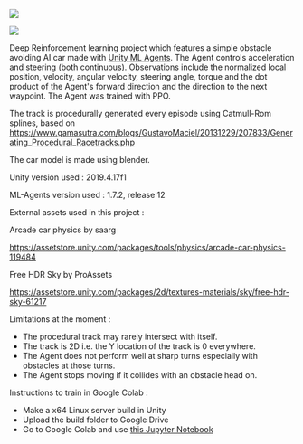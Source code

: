 ![](AI-car-demo1.gif)


![](AI-car-demo2.gif)


Deep Reinforcement learning project which features a simple obstacle avoiding AI car made with [Unity ML Agents](https://github.com/Unity-Technologies/ml-agents).
The Agent controls acceleration and steering (both continuous). Observations include the normalized local position, velocity, angular velocity, steering angle, torque and the dot product of the Agent's forward direction and the direction to the next waypoint. The Agent was trained with PPO.

The track is procedurally generated every episode using Catmull-Rom splines, based on https://www.gamasutra.com/blogs/GustavoMaciel/20131229/207833/Generating_Procedural_Racetracks.php

The car model is made using blender.

Unity version used : 2019.4.17f1

ML-Agents version used : 1.7.2, release 12




External assets used in this project :

Arcade car physics by saarg

https://assetstore.unity.com/packages/tools/physics/arcade-car-physics-119484

Free HDR Sky by ProAssets

https://assetstore.unity.com/packages/2d/textures-materials/sky/free-hdr-sky-61217





Limitations at the moment :

- The procedural track may rarely intersect with itself.
- The track is 2D i.e. the Y location of the track is 0 everywhere.
- The Agent does not perform well at sharp turns especially with obstacles at those turns.
- The Agent stops moving if it collides with an obstacle head on.

Instructions to train in Google Colab :
- Make a x64 Linux server build in Unity
- Upload the build folder to Google Drive
- Go to Google Colab and use [this Jupyter Notebook](UnityProjects_MLAgents.ipynb)
